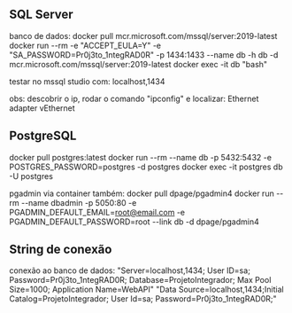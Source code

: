 ## SQL Server

banco de dados:
docker pull mcr.microsoft.com/mssql/server:2019-latest
docker run --rm -e "ACCEPT_EULA=Y" -e "SA_PASSWORD=Pr0j3to_1ntegRAD0R" -p 1434:1433 --name db -h db -d mcr.microsoft.com/mssql/server:2019-latest
docker exec -it db "bash"

testar no mssql studio com:
localhost,1434

obs: descobrir o ip, rodar o comando "ipconfig" e localizar: Ethernet adapter vEthernet

## PostgreSQL

docker pull postgres:latest
docker run --rm --name db -p 5432:5432 -e POSTGRES_PASSWORD=postgres -d postgres
docker exec -it postgres db -U postgres

pgadmin via container também:
docker pull dpage/pgadmin4
docker run --rm --name dbadmin -p 5050:80 -e PGADMIN_DEFAULT_EMAIL=root@email.com -e PGADMIN_DEFAULT_PASSWORD=root --link db -d dpage/pgadmin4

## String de conexão
conexão ao banco de dados:
"Server=localhost,1434; User ID=sa; Password=Pr0j3to_1ntegRAD0R; Database=ProjetoIntegrador; Max Pool Size=1000; Application Name=WebAPI"
"Data Source=localhost,1434;Initial Catalog=ProjetoIntegrador; User Id=sa; Password=Pr0j3to_1ntegRAD0R;"